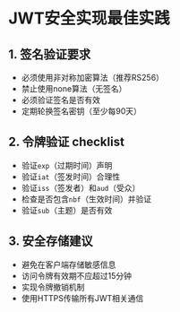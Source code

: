 # JWT安全实现最佳实践

## 1. 签名验证要求
- 必须使用非对称加密算法（推荐RS256）
- 禁止使用none算法（无签名）
- 必须验证签名是否有效
- 定期轮换签名密钥（至少每90天）

## 2. 令牌验证 checklist
- 验证`exp`（过期时间）声明
- 验证`iat`（签发时间）合理性
- 验证`iss`（签发者）和`aud`（受众）
- 检查是否包含`nbf`（生效时间）并验证
- 验证`sub`（主题）是否有效

## 3. 安全存储建议
- 避免在客户端存储敏感信息
- 访问令牌有效期不应超过15分钟
- 实现令牌撤销机制
- 使用HTTPS传输所有JWT相关通信
